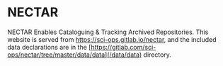 # NECTAR

NECTAR Enables Cataloguing & Tracking Archived Repositories. This website is served from https://sci-ops.gitlab.io/nectar, and the included data declarations are in the [https://gitlab.com/sci-ops/nectar/tree/master/data/data](/data/data) directory.
